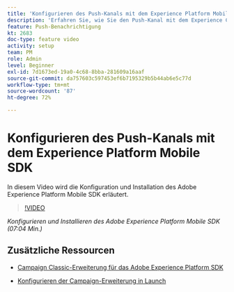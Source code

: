 ```yaml
---
title: 'Konfigurieren des Push-Kanals mit dem Experience Platform Mobile SDK '
description: 'Erfahren Sie, wie Sie den Push-Kanal mit dem Experience Cloud Mobile SDK konfigurieren. '
feature: Push-Benachrichtigung
kt: 2683
doc-type: feature video
activity: setup
team: PM
role: Admin
level: Beginner
exl-id: 7d1673ed-19a0-4c68-8bba-281609a16aaf
source-git-commit: da757603c597453ef6b7195329b5b44ab6e5c77d
workflow-type: tm+mt
source-wordcount: '87'
ht-degree: 72%

---
```


# Konfigurieren des Push-Kanals mit dem Experience Platform Mobile SDK

In diesem Video wird die Konfiguration und Installation des Adobe Experience Platform Mobile SDK erläutert.

>[!VIDEO](https://video.tv.adobe.com/v/27699?quality=12)

*Konfigurieren und Installieren des Adobe Experience Platform Mobile SDK (07:04 Min.)*

## Zusätzliche Ressourcen

* [Campaign Classic-Erweiterung für das Adobe Experience Platform SDK](https://helpx-internal.corp.adobe.com/content/help/de/campaign/kb/acc-aep-extension.html)

* [Konfigurieren der Campaign-Erweiterung in Launch](https://aep-sdks.gitbook.io/docs/using-mobile-extensions/adobe-campaignclassic)
